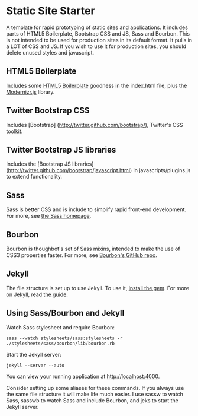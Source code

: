 Static Site Starter
===================

A template for rapid prototyping of static sites and applications. It includes parts of HTML5 Boilerplate, Bootstrap CSS and JS, Sass and Bourbon. This is not intended to be used for production sites in its default format. It pulls in a LOT of CSS and JS. If you wish to use it for production sites, you should delete unused styles and javascript.

HTML5 Boilerplate
-----------------
Includes some [HTML5 Boilerplate](http://html5boilerplate.com/) goodness in the index.html file, plus the [Modernizr.js](http://www.modernizr.com/) library.

Twitter Bootstrap CSS
------
Includes [Bootstrap] (http://twitter.github.com/bootstrap/), Twitter's CSS toolkit.

Twitter Bootstrap JS libraries
------
Includes the [Bootstrap JS libraries] (http://twitter.github.com/bootstrap/javascript.html) in javascripts/plugins.js to extend functionality.

Sass
----
Sass is better CSS and is include to simplify rapid front-end development. For more, see [the Sass homepage](http://sass-lang.com/).

Bourbon
-------
Bourbon is thoughbot's set of Sass mixins, intended to make the use of CSS3 properties faster. For more, see [Bourbon's GitHub repo](https://github.com/thoughtbot/bourbon).

Jekyll
------
The file structure is set up to use Jekyll. To use it, [install the gem](https://github.com/mojombo/jekyll/wiki/install).
For more on Jekyll, read [the guide](https://github.com/mojombo/jekyll/wiki/usage).

Using Sass/Bourbon and Jekyll
-------------------------
Watch Sass stylesheet and require Bourbon:

    sass --watch stylesheets/sass:stylesheets -r ./stylesheets/sass/bourbon/lib/bourbon.rb

Start the Jekyll server:

    jekyll --server --auto

You can view your running application at [http://localhost:4000](http://localhost:4000).

Consider setting up some aliases for these commands. If you always use the same file structure it will make life much easier. I use sassw to watch Sass, sasswb to watch Sass and include Bourbon, and jeks to start the Jekyll server.
